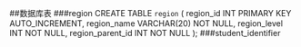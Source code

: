##数据库表
###region
CREATE TABLE `region` (
region_id INT PRIMARY KEY AUTO_INCREMENT,
region_name VARCHAR(20) NOT NULL,
region_level INT NOT NULL,
region_parent_id INT NOT NULL
);
###student_identifier
